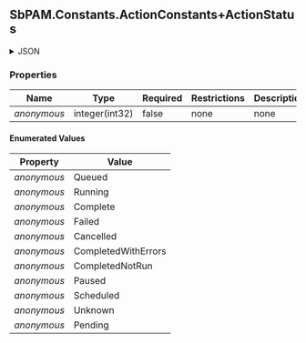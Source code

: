 
<h2 id="tocS_SbPAM.Constants.ActionConstants+ActionStatus">SbPAM.Constants.ActionConstants+ActionStatus</h2>

<a id="schemasbpam.constants.actionconstants+actionstatus"></a>
<a id="schema_SbPAM.Constants.ActionConstants+ActionStatus"></a>
<a id="tocSsbpam.constants.actionconstants+actionstatus"></a>
<a id="tocssbpam.constants.actionconstants+actionstatus"></a>

<details><summary>JSON</summary>


```json
"Queued"

```


</details>

### Properties

|Name|Type|Required|Restrictions|Description|
|---|---|---|---|---|
|*anonymous*|integer(int32)|false|none|none|

#### Enumerated Values

|Property|Value|
|---|---|
|*anonymous*|Queued|
|*anonymous*|Running|
|*anonymous*|Complete|
|*anonymous*|Failed|
|*anonymous*|Cancelled|
|*anonymous*|CompletedWithErrors|
|*anonymous*|CompletedNotRun|
|*anonymous*|Paused|
|*anonymous*|Scheduled|
|*anonymous*|Unknown|
|*anonymous*|Pending|


